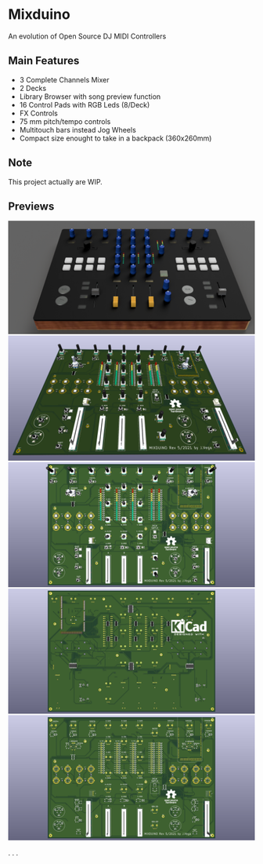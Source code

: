 # Mixduino
An evolution of Open Source DJ MIDI Controllers
## Main Features
- 3 Complete Channels Mixer 
- 2 Decks  
- Library Browser with song preview function
- 16 Control Pads with RGB Leds (8/Deck)
- FX Controls
- 75 mm pitch/tempo controls
- Multitouch bars instead Jog Wheels
- Compact size enought to take in a backpack (360x260mm) 
## Note
This project actually are WIP.
## Previews
![preview](https://github.com/jvegaf/mixduino/blob/master/docs/images/Mixduino_rev5.png)
</br>
![preview](https://github.com/jvegaf/mixduino/blob/master/docs/images/Mixduino.png)
</br>
![previewTop](https://github.com/jvegaf/mixduino/blob/master/docs/images/Mixduino-top.png)
</br>
![previewBack](https://github.com/jvegaf/mixduino/blob/master/docs/images/Mixduino-back.png)
</br>
![previewPCB](https://github.com/jvegaf/mixduino/blob/master/docs/images/Mixduino-pcb.png)




.
.
.
